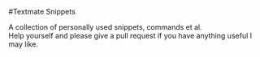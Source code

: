 #Textmate Snippets

A collection of personally used snippets, commands et al.  
Help yourself and please give a pull request if you have anything useful I may like.